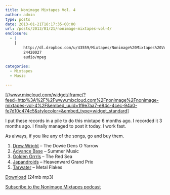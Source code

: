 ```yaml
---
title: Nonimage Mixtapes Vol. 4
author: admin
type: posts
date: 2013-01-21T18:17:35+00:00
url: /posts/2013/01/21/nonimage-mixtapes-vol-4/
enclosure:
  - |
    |
        http://dl.dropbox.com/u/43559/Mixtapes/Nonimage%20Mixtapes%20Vol%204.mp3
        24420027
        audio/mpeg
        
categories:
  - Mixtapes
  - Music

---
```

[//www.mixcloud.com/widget/iframe/?feed=http%3A%2F%2Fwww.mixcloud.com%2Fnonimage%2Fnonimage-mixtapes-vol-4%2F&embed_uuid=1f9e7aa7-e84c-4cec-94a0-fe7d10c474c5&stylecolor=&embed_type=widget_standard]

I put these records in a pile to do this mixtape 6 months ago. I recorded it 3 months ago. I finally managed to post it today. I work fast.

As always, if you like any of the songs, go and buy them.

  1. [Drew Wright][1] &#8211; The Dowie Dens O Yarrow
  2. [Advance Base][2] &#8211; Summer Music
  3. [Golden Grrrls][3] &#8211; The Red Sea
  4. [Japandroids][4] &#8211; Heavenward Grand Prix
  5. [Tarwater][5] &#8211; Metal Flakes

[Download][6] (24mb mp3)

[Subscribe to the Nonimage Mixtapes podcast][7]

 [1]: http://www.iamwoundedknee.com/ "Drew Wright aka Wounded Knee"
 [2]: http://www.advancebasemusic.com/ "Advance Base"
 [3]: http://goldengrrrls.tumblr.com/ "Golden Grrrls"
 [4]: http://japandroids.com/ "Japandroids"
 [5]: http://www.tarwater.de/ "Tarwater"
 [6]: http://dl.dropbox.com/u/43559/Mixtapes/Nonimage%20Mixtapes%20Vol%204.mp3 "Nonimage Mixtapes Vol. 4 download"
 [7]: http://feeds.feedburner.com/nonimage-mixtapes "Nonimage Mixtape podcast feed"